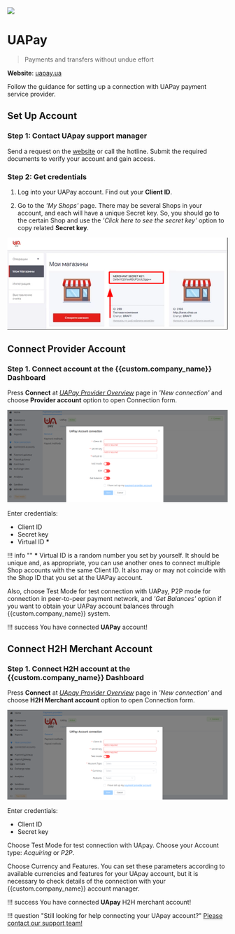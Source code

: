 <img src="https://static.openfintech.io/payment_providers/uapay/logo.svg?w=400" width="400px" >

# UAPay

> Payments and transfers without undue effort

**Website**: [uapay.ua](https://uapay.ua/en)

Follow the guidance for setting up a connection with UAPay payment service provider.

## Set Up Account

### Step 1: Contact UApay support manager

Send a request on the [website](https://business.uapay.ua/about/contacts/) or call the hotline. Submit the required documents to verify your account and gain access.

### Step 2: Get credentials

1. Log into your UAPay account. Find out your **Client ID**.

2. Go to the *'My Shops'* page. There may be several Shops in your account, and each will have a unique Secret key. So, you should go to the certain Shop and use the *'Click here to see the secret key'* option to copy related **Secret key**.

![Find Secret Key](images/secret-key.png)

## Connect Provider Account

### Step 1. Connect account at the {{custom.company_name}} Dashboard

Press **Connect** at [*UAPay Provider Overview*]({{custom.dashboard_base_url}}connect-directory/payment-providers/uapay/general) page in *'New connection'* and choose **Provider account** option to open Connection form.

![Connect](images/provider-account.png)

Enter credentials:

* Client ID
* Secret key
* Virtual ID **\***

!!! info ""
    **\*** Virtual ID is a random number you set by yourself. It should be unique and, as appropriate, you can use another ones to connect multiple Shop accounts with the same Client ID. It also may or may not coincide with the Shop ID that you set at the UAPay account.

Also, choose Test Mode for test connection with UAPay, P2P mode for connection in  peer-to-peer payment network, and *'Get Balances'* option if you want to obtain your UAPay account balances through {{custom.company_name}} system.

!!! success
    You have connected **UAPay** account!

## Connect H2H Merchant Account

### Step 1. Connect H2H account at the {{custom.company_name}} Dashboard

Press **Connect** at [*UApay Provider Overview*]({{custom.dashboard_base_url}}connect-directory/payment-providers/uapay/general) page in *'New connection'* and choose **H2H Merchant account** option to open Connection form.

![Connect](images/h2h-merchant-account.png)

Enter credentials:

* Client ID
* Secret key

Choose Test Mode for test connection with UApay. Choose your Account type: *Acquiring* or *P2P*.

Choose Currency and Features. You can set these parameters according to available currencies and features for your UApay account, but it is necessary to check details of the connection with your {{custom.company_name}} account manager.

!!! success
    You have connected **UApay** H2H merchant account!

!!! question "Still looking for help connecting your UApay account?"
    [Please contact our support team!](mailto:{{custom.support_email}})

